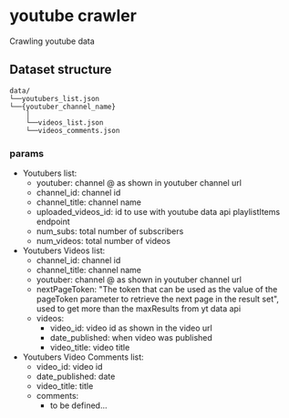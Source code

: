# youtube crawler

Crawling youtube data 

## Dataset structure
```
data/
└──youtubers_list.json
└──{youtuber_channel_name}
    │
    └──videos_list.json
    └──videos_comments.json
```
### params
- Youtubers list:
    - youtuber: channel @ as shown in youtuber channel url 
    - channel_id: channel id 
    - channel_title: channel name
    - uploaded_videos_id: id to use with youtube data api playlistItems endpoint
    - num_subs: total number of subscribers 
    - num_videos: total number of videos
- Youtubers Videos list:
    - channel_id: channel id 
    - channel_title: channel name
    - youtuber: channel @ as shown in youtuber channel url 
    - nextPageToken: "The token that can be used as the value of the pageToken parameter to retrieve the next page in the result set", used to get more than the maxResults from yt data api
    - videos:
        - video_id: video id as shown in the video url
        - date_published: when video was published
        - video_title: video title
- Youtubers Video Comments list:
    - video_id: video id
    - date_published: date
    - video_title: title
    - comments:
        - to be defined... 


